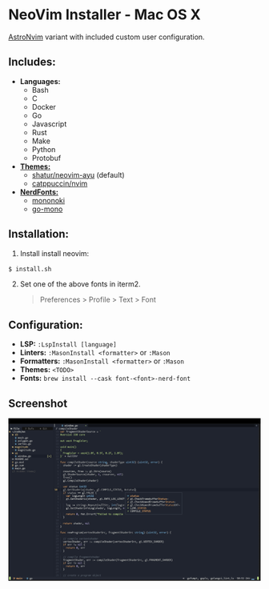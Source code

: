 # NeoVim Installer - Mac OS X

[AstroNvim](https://astronvim.github.io) variant with included custom user configuration.

## Includes:

- **Languages:**
  - Bash
  - C
  - Docker
  - Go
  - Javascript
  - Rust
  - Make
  - Python
  - Protobuf
- [**Themes:**](https://github.com/topics/neovim-theme)
  - [shatur/neovim-ayu](https://github.com/Shatur/neovim-ayu) (default)
  - [catppuccin/nvim](https://github.com/catppuccin/nvim)
- [**NerdFonts:**](https://www.nerdfonts.com)
  - [mononoki](https://www.programmingfonts.org/#mononoki)
  - [go-mono](https://www.programmingfonts.org/#go-mono)

## Installation:

1. Install install neovim:

```sh
$ install.sh
```

2. Set one of the above fonts in iterm2.
   > Preferences > Profile > Text > Font

## Configuration:

- **LSP:** `:LspInstall [language]`
- **Linters:** `:MasonInstall <formatter>` or `:Mason`
- **Formatters:** `:MasonInstall <formatter>` or `:Mason`
- **Themes:** `<TODO>`
- **Fonts:** `brew install --cask font-<font>-nerd-font`

## Screenshot

![screen][screen]

[screen]: https://raw.githubusercontent.com/josephbharrison/nvim/main/images/screen.png
